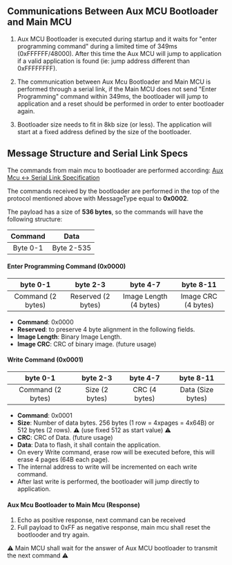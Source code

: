 ## Communications Between Aux MCU Bootloader and Main MCU
1. Aux MCU Bootloader is executed during startup and it waits for "enter programming command" during a limited time of 349ms (0xFFFFFF/48000). After this time the Aux MCU will jump to application if a valid application is found (ie: jump address different than 0xFFFFFFFF).
 
2. The communication between Aux Mcu Bootloader and Main MCU is performed through a serial link, if the Main MCU does not send "Enter Programming" command within 349ms, the bootloader will jump to application and a reset should be performed in order to enter bootloader again.

3. Bootloader size needs to fit in 8kb size (or less). The application will start at a fixed address defined by the size of the bootloader.
  
## Message Structure and Serial Link Specs 
The commands from main mcu to bootloader are performed according:
[Aux Mcu <-> Serial Link Specification](aux_main_mcu_protocol.md)

The commands received by the bootloader are performed in the top of the protocol mentioned above with MessageType equal to __0x0002__.

The payload has a size of __536 bytes__, so the commands will have the following structure:

| Command | Data |
|:-:|:-:|
| Byte 0-1 | Byte 2-535 |

#### Enter Programming Command (0x0000)
| byte 0-1 | byte 2-3 | byte 4-7 | byte 8-11 |
|:-:|:-:|:-:|:-:|
| Command (2 bytes) | Reserved (2 bytes) | Image Length (4 bytes) | Image CRC (4 bytes) |

- __Command__: 0x0000
- __Reserved__: to preserve 4 byte alignment in the following fields.
- __Image Length__: Binary Image Length.
- __Image CRC__: CRC of binary image. (future usage)

#### Write Command (0x0001)
| byte 0-1 | byte 2-3 | byte 4-7 | byte 8-11 | 
|:-:|:-:|:-:|:-:|
| Command (2 bytes) | Size (2 bytes) | CRC (4 bytes) | Data (Size bytes) |

- __Command__: 0x0001
- __Size__: Number of data bytes. 256 bytes (1 row = 4xpages = 4x64B) or 512 bytes (2 rows). :warning: (use fixed 512 as start value) :warning:
- __CRC__: CRC of Data. (future usage)
- __Data__: Data to flash, it shall contain the application.
- On every Write command, erase row will be executed before, this will erase 4 pages (64B each page).
- The internal address to write will be incremented on each write command.
- After last write is performed, the bootloader will jump directly to application.

#### Aux Mcu Bootloader to Main Mcu (Response)
1. Echo as positive response, next command can be received
2. Full payload to 0xFF as negative response, main mcu shall reset the bootlooder and try again.

:warning: Main MCU shall wait for the answer of Aux MCU bootloader to transmit the next command :warning: